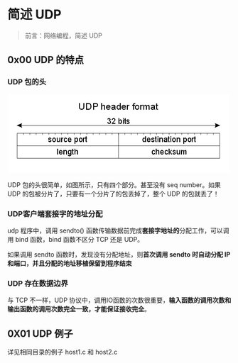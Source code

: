# 简述 UDP



> 前言：网络编程，简述 UDP



## 0x00 UDP 的特点



### UDP 包的头



![](../images/ch06_1.gif)



UDP 包的头很简单，如图所示，只有四个部分。甚至没有 seq number。如果 UDP 的包被分片了，只要有一个分片了的包丢掉了，整个 UDP 的包就丢了！



### UDP客户端套接字的地址分配



udp 程序中，调用 sendto() 函数传输数据前完成**套接字地址的**分配工作，可以调用 bind 函数，bind 函数不区分 TCP 还是 UDP。



如果调用 sendto 函数时，发现没有分配地址，则**首次调用 sendto 时自动分配 IP 和端口，并且分配的地址移植保留到程序结束**



### UDP 存在数据边界



与 TCP 不一样，UDP 协议中，调用IO函数的次数很重要，**输入函数的调用次数和输出函数的调用次数完全一致，才能保证接收完全**。







## 0X01 UDP 例子



详见相同目录的例子 host1.c 和 host2.c



